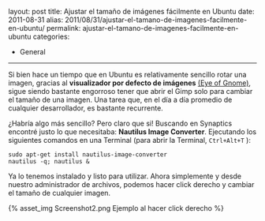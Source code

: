 layout: post
title: Ajustar el tamaño de imágenes fácilmente en Ubuntu
date: 2011-08-31
alias: 2011/08/31/ajustar-el-tamano-de-imagenes-facilmente-en-ubuntu/
permalink: ajustar-el-tamano-de-imagenes-facilmente-en-ubuntu
categories:
- General
---
Si bien hace un tiempo que en Ubuntu es relativamente sencillo rotar una imagen, gracias al **visualizador por defecto de imágenes** [(Eye of Gnome)](https://wiki.gnome.org/Apps/EyeOfGnome), sigue siendo bastante engorroso tener que abrir el Gimp solo para cambiar el tamaño de una imagen. Una tarea que, en el día a día promedio de cualquier desarrollador, es bastante recurrente.

¿Habría algo más sencillo? Pero claro que si! Buscando en Synaptics encontré justo lo que necesitaba: **Nautilus Image Converter**. Ejecutando los siguientes comandos en una Terminal (para abrir la Terminal, `Ctrl+Alt+T` ):

    sudo apt-get install nautilus-image-converter
    nautilus -q; nautilus &

Ya lo tenemos instalado y listo para utilizar. Ahora simplemente y desde nuestro administrador de archivos, podemos hacer click derecho y cambiar el tamaño de cualquier imagen.

{% asset_img Screenshot2.png Ejemplo al hacer click derecho %}